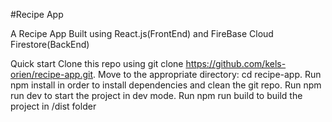 #Recipe App

A Recipe App Built using React.js(FrontEnd) and FireBase Cloud Firestore(BackEnd)


Quick start
Clone this repo using git clone https://github.com/kels-orien/recipe-app.git.
Move to the appropriate directory: cd recipe-app.
Run npm install in order to install dependencies and clean the git repo.
Run npm run dev to start the project in dev mode.
Run npm run build to build the project in /dist folder


